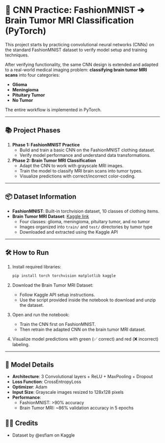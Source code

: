 # 🧠 CNN Practice: FashionMNIST ➔ Brain Tumor MRI Classification (PyTorch)

This project starts by practicing convolutional neural networks (CNNs) on the standard FashionMNIST dataset to verify model setup and training techniques.

After verifying functionality, the same CNN design is extended and adapted to a real-world medical imaging problem: **classifying brain tumor MRI scans** into four categories:

- **Glioma**
- **Meningioma**
- **Pituitary Tumor**
- **No Tumor**

The entire workflow is implemented in PyTorch.

---

## 📚 Project Phases

1. **Phase 1: FashionMNIST Practice**
   - Build and train a basic CNN on the FashionMNIST clothing dataset.
   - Verify model performance and understand data transformations.
2. **Phase 2: Brain Tumor MRI Classification**
   - Adapt the CNN to work with grayscale MRI images.
   - Train the model to classify MRI brain scans into tumor types.
   - Visualize predictions with correct/incorrect color-coding.

---

## 📦 Dataset Information

- **FashionMNIST**: Built-in torchvision dataset, 10 classes of clothing items.
- **Brain Tumor MRI Dataset**: [Kaggle link](https://www.kaggle.com/datasets/esfiam/brain-tumor-mri-dataset)
  - Four classes: glioma, meningioma, pituitary tumor, and no tumor
  - Images organized into `train/` and `test/` directories by tumor type
  - Downloaded and extracted using the Kaggle API

---

## 🛠️ How to Run

1. Install required libraries:
    ```bash
    pip install torch torchvision matplotlib kaggle
    ```

2. Download the Brain Tumor MRI Dataset:
    - Follow Kaggle API setup instructions.
    - Use the script provided inside the notebook to download and unzip the dataset.

3. Open and run the notebook:
    - Train the CNN first on FashionMNIST.
    - Then retrain the adapted CNN on the brain tumor MRI dataset.

4. Visualize model predictions with green (✅ correct) and red (❌ incorrect) labeling.

---

## 🚀 Model Details

- **Architecture**: 3 Convolutional layers + ReLU + MaxPooling + Dropout
- **Loss Function**: CrossEntropyLoss
- **Optimizer**: Adam
- **Input Size**: Grayscale images resized to 128x128 pixels
- **Performance**:
  - FashionMNIST: >90% accuracy
  - Brain Tumor MRI: ~86% validation accuracy in 5 epochs

## 🙋‍♀️ Credits

- Dataset by @esfiam on Kaggle

